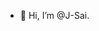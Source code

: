- 👋 Hi, I’m @J-Sai.

<!---
J-Sai/J-Sai is a ✨ special ✨ repository because its `README.md` (this file) appears on your GitHub profile.
You can click the Preview link to take a look at your changes.
--->
